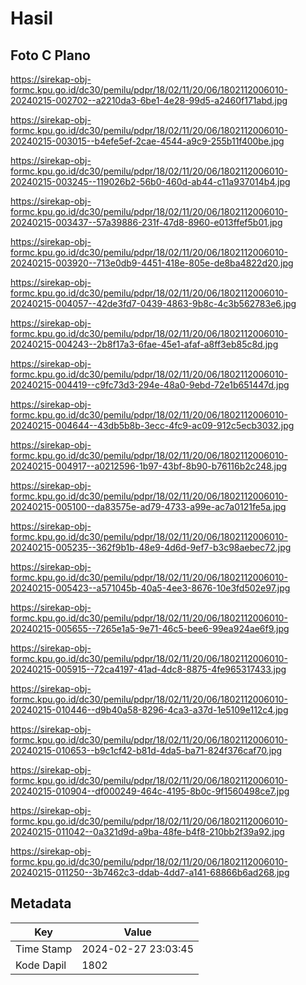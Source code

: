 # Hasil

## Foto C Plano

https://sirekap-obj-formc.kpu.go.id/dc30/pemilu/pdpr/18/02/11/20/06/1802112006010-20240215-002702--a2210da3-6be1-4e28-99d5-a2460f171abd.jpg

https://sirekap-obj-formc.kpu.go.id/dc30/pemilu/pdpr/18/02/11/20/06/1802112006010-20240215-003015--b4efe5ef-2cae-4544-a9c9-255b11f400be.jpg

https://sirekap-obj-formc.kpu.go.id/dc30/pemilu/pdpr/18/02/11/20/06/1802112006010-20240215-003245--119026b2-56b0-460d-ab44-c11a937014b4.jpg

https://sirekap-obj-formc.kpu.go.id/dc30/pemilu/pdpr/18/02/11/20/06/1802112006010-20240215-003437--57a39886-231f-47d8-8960-e013ffef5b01.jpg

https://sirekap-obj-formc.kpu.go.id/dc30/pemilu/pdpr/18/02/11/20/06/1802112006010-20240215-003920--713e0db9-4451-418e-805e-de8ba4822d20.jpg

https://sirekap-obj-formc.kpu.go.id/dc30/pemilu/pdpr/18/02/11/20/06/1802112006010-20240215-004057--42de3fd7-0439-4863-9b8c-4c3b562783e6.jpg

https://sirekap-obj-formc.kpu.go.id/dc30/pemilu/pdpr/18/02/11/20/06/1802112006010-20240215-004243--2b8f17a3-6fae-45e1-afaf-a8ff3eb85c8d.jpg

https://sirekap-obj-formc.kpu.go.id/dc30/pemilu/pdpr/18/02/11/20/06/1802112006010-20240215-004419--c9fc73d3-294e-48a0-9ebd-72e1b651447d.jpg

https://sirekap-obj-formc.kpu.go.id/dc30/pemilu/pdpr/18/02/11/20/06/1802112006010-20240215-004644--43db5b8b-3ecc-4fc9-ac09-912c5ecb3032.jpg

https://sirekap-obj-formc.kpu.go.id/dc30/pemilu/pdpr/18/02/11/20/06/1802112006010-20240215-004917--a0212596-1b97-43bf-8b90-b76116b2c248.jpg

https://sirekap-obj-formc.kpu.go.id/dc30/pemilu/pdpr/18/02/11/20/06/1802112006010-20240215-005100--da83575e-ad79-4733-a99e-ac7a0121fe5a.jpg

https://sirekap-obj-formc.kpu.go.id/dc30/pemilu/pdpr/18/02/11/20/06/1802112006010-20240215-005235--362f9b1b-48e9-4d6d-9ef7-b3c98aebec72.jpg

https://sirekap-obj-formc.kpu.go.id/dc30/pemilu/pdpr/18/02/11/20/06/1802112006010-20240215-005423--a571045b-40a5-4ee3-8676-10e3fd502e97.jpg

https://sirekap-obj-formc.kpu.go.id/dc30/pemilu/pdpr/18/02/11/20/06/1802112006010-20240215-005655--7265e1a5-9e71-46c5-bee6-99ea924ae6f9.jpg

https://sirekap-obj-formc.kpu.go.id/dc30/pemilu/pdpr/18/02/11/20/06/1802112006010-20240215-005915--72ca4197-41ad-4dc8-8875-4fe965317433.jpg

https://sirekap-obj-formc.kpu.go.id/dc30/pemilu/pdpr/18/02/11/20/06/1802112006010-20240215-010446--d9b40a58-8296-4ca3-a37d-1e5109e112c4.jpg

https://sirekap-obj-formc.kpu.go.id/dc30/pemilu/pdpr/18/02/11/20/06/1802112006010-20240215-010653--b9c1cf42-b81d-4da5-ba71-824f376caf70.jpg

https://sirekap-obj-formc.kpu.go.id/dc30/pemilu/pdpr/18/02/11/20/06/1802112006010-20240215-010904--df000249-464c-4195-8b0c-9f1560498ce7.jpg

https://sirekap-obj-formc.kpu.go.id/dc30/pemilu/pdpr/18/02/11/20/06/1802112006010-20240215-011042--0a321d9d-a9ba-48fe-b4f8-210bb2f39a92.jpg

https://sirekap-obj-formc.kpu.go.id/dc30/pemilu/pdpr/18/02/11/20/06/1802112006010-20240215-011250--3b7462c3-ddab-4dd7-a141-68866b6ad268.jpg


## Metadata

| Key        | Value               |
| ---------- | ------------------- |
| Time Stamp | 2024-02-27 23:03:45 |
| Kode Dapil | 1802                |



